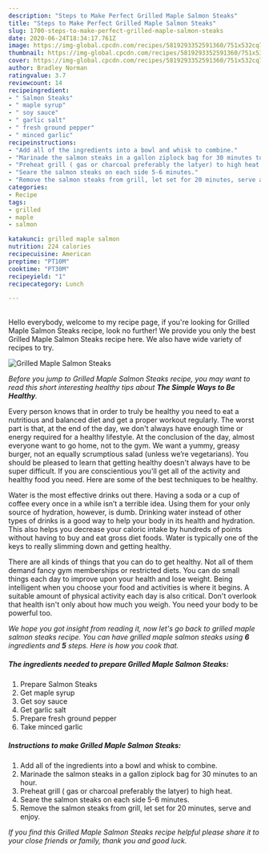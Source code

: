```yaml
---
description: "Steps to Make Perfect Grilled Maple Salmon Steaks"
title: "Steps to Make Perfect Grilled Maple Salmon Steaks"
slug: 1700-steps-to-make-perfect-grilled-maple-salmon-steaks
date: 2020-06-24T18:34:17.761Z
image: https://img-global.cpcdn.com/recipes/5819293352591360/751x532cq70/grilled-maple-salmon-steaks-recipe-main-photo.jpg
thumbnail: https://img-global.cpcdn.com/recipes/5819293352591360/751x532cq70/grilled-maple-salmon-steaks-recipe-main-photo.jpg
cover: https://img-global.cpcdn.com/recipes/5819293352591360/751x532cq70/grilled-maple-salmon-steaks-recipe-main-photo.jpg
author: Bradley Norman
ratingvalue: 3.7
reviewcount: 14
recipeingredient:
- " Salmon Steaks"
- " maple syrup"
- " soy sauce"
- " garlic salt"
- " fresh ground pepper"
- " minced garlic"
recipeinstructions:
- "Add all of the ingredients into a bowl and whisk to combine."
- "Marinade the salmon steaks in a gallon ziplock bag for 30 minutes to an hour."
- "Preheat grill ( gas or charcoal preferably the latyer) to high heat."
- "Seare the salmon steaks on each side 5-6 minutes."
- "Remove the salmon steaks from grill, let set for 20 minutes, serve and enjoy."
categories:
- Recipe
tags:
- grilled
- maple
- salmon

katakunci: grilled maple salmon 
nutrition: 224 calories
recipecuisine: American
preptime: "PT10M"
cooktime: "PT30M"
recipeyield: "1"
recipecategory: Lunch

---
```

<br>
Hello everybody, welcome to my recipe page, if you're looking for Grilled Maple Salmon Steaks recipe, look no further! We provide you only the best Grilled Maple Salmon Steaks recipe here. We also have wide variety of recipes to try.
<br>


![Grilled Maple Salmon Steaks](https://img-global.cpcdn.com/recipes/5819293352591360/751x532cq70/grilled-maple-salmon-steaks-recipe-main-photo.jpg)

<i>Before you jump to Grilled Maple Salmon Steaks recipe, you may want to read this short interesting healthy tips about <strong>The Simple Ways to Be Healthy</strong>.</i>

Every person knows that in order to truly be healthy you need to eat a nutritious and balanced diet and get a proper workout regularly. The worst part is that, at the end of the day, we don't always have enough time or energy required for a healthy lifestyle. At the conclusion of the day, almost everyone want to go home, not to the gym. We want a yummy, greasy burger, not an equally scrumptious salad (unless we’re vegetarians). You should be pleased to learn that getting healthy doesn't always have to be super difficult. If you are conscientious you'll get all of the activity and healthy food you need. Here are some of the best techniques to be healthy.

Water is the most effective drinks out there. Having a soda or a cup of coffee every once in a while isn’t a terrible idea. Using them for your only source of hydration, however, is dumb. Drinking water instead of other types of drinks is a good way to help your body in its health and hydration. This also helps you decrease your caloric intake by hundreds of points without having to buy and eat gross diet foods. Water is typically one of the keys to really slimming down and getting healthy.

There are all kinds of things that you can do to get healthy. Not all of them demand fancy gym memberships or restricted diets. You can do small things each day to improve upon your health and lose weight. Being intelligent when you choose your food and activities is where it begins. A suitable amount of physical activity each day is also critical. Don't overlook that health isn't only about how much you weigh. You need your body to be powerful too. 


<i>We hope you got insight from reading it, now let's go back to grilled maple salmon steaks recipe. You can have grilled maple salmon steaks using <strong>6</strong> ingredients and <strong>5</strong> steps. Here is how you cook that.
</i>

##### The ingredients needed to prepare Grilled Maple Salmon Steaks:

1. Prepare  Salmon Steaks
1. Get  maple syrup
1. Get  soy sauce
1. Get  garlic salt
1. Prepare  fresh ground pepper
1. Take  minced garlic


##### Instructions to make Grilled Maple Salmon Steaks:

1. Add all of the ingredients into a bowl and whisk to combine.
1. Marinade the salmon steaks in a gallon ziplock bag for 30 minutes to an hour.
1. Preheat grill ( gas or charcoal preferably the latyer) to high heat.
1. Seare the salmon steaks on each side 5-6 minutes.
1. Remove the salmon steaks from grill, let set for 20 minutes, serve and enjoy.


<i>If you find this Grilled Maple Salmon Steaks recipe helpful please share it to your close friends or family, thank you and good luck.</i>
